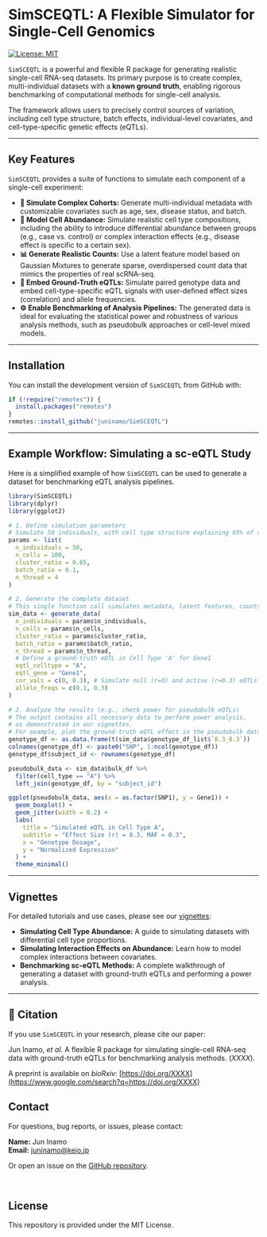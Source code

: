 
# SimSCEQTL: A Flexible Simulator for Single-Cell Genomics

[![License: MIT](https://img.shields.io/badge/License-MIT-yellow.svg)](https://opensource.org/licenses/MIT)

`SimSCEQTL` is a powerful and flexible R package for generating realistic single-cell RNA-seq datasets. Its primary purpose is to create complex, multi-individual datasets with a **known ground truth**, enabling rigorous benchmarking of computational methods for single-cell analysis.

The framework allows users to precisely control sources of variation, including cell type structure, batch effects, individual-level covariates, and cell-type-specific genetic effects (eQTLs).

---

## Key Features

`SimSCEQTL` provides a suite of functions to simulate each component of a single-cell experiment:

-   **🧬 Simulate Complex Cohorts:** Generate multi-individual metadata with customizable covariates such as age, sex, disease status, and batch.
-   **🔬 Model Cell Abundance:** Simulate realistic cell type compositions, including the ability to introduce differential abundance between groups (e.g., case vs. control) or complex interaction effects (e.g., disease effect is specific to a certain sex).
-   **📊 Generate Realistic Counts:** Use a latent feature model based on Gaussian Mixtures to generate sparse, overdispersed count data that mimics the properties of real scRNA-seq.
-   **🔗 Embed Ground-Truth eQTLs:** Simulate paired genotype data and embed cell-type-specific eQTL signals with user-defined effect sizes (correlation) and allele frequencies.
-   **⚙️ Enable Benchmarking of Analysis Pipelines:** The generated data is ideal for evaluating the statistical power and robustness of various analysis methods, such as pseudobulk approaches or cell-level mixed models.

---

## Installation

You can install the development version of `SimSCEQTL` from GitHub with:

```r
if (!require("remotes")) {
  install.packages("remotes")
}
remotes::install_github("juninamo/SimSCEQTL")
```

-----

## Example Workflow: Simulating a sc-eQTL Study

Here is a simplified example of how `SimSCEQTL` can be used to generate a dataset for benchmarking eQTL analysis pipelines.

```r
library(SimSCEQTL)
library(dplyr)
library(ggplot2)

# 1. Define simulation parameters
# Simulate 50 individuals, with cell type structure explaining 65% of variance
params <- list(
  n_individuals = 50,
  n_cells = 100,
  cluster_ratio = 0.65,
  batch_ratio = 0.1,
  n_thread = 4
)

# 2. Generate the complete dataset
# This single function call simulates metadata, latent features, counts, and genotypes.
sim_data <- generate_data(
  n_individuals = params$n_individuals,
  n_cells = params$n_cells,
  cluster_ratio = params$cluster_ratio,
  batch_ratio = params$batch_ratio,
  n_thread = params$n_thread,
  # Define a ground-truth eQTL in Cell Type 'A' for Gene1
  eqtl_celltype = "A",
  eqtl_gene = "Gene1",
  cor_vals = c(0, 0.3), # Simulate null (r=0) and active (r=0.3) eQTLs
  allele_freqs = c(0.1, 0.3)
)

# 3. Analyze the results (e.g., check power for pseudobulk eQTLs)
# The output contains all necessary data to perform power analysis,
# as demonstrated in our vignettes.
# For example, plot the ground-truth eQTL effect in the pseudobulk data.
genotype_df <- as.data.frame(t(sim_data$genotype_df_list$`0.3_0.3`))
colnames(genotype_df) <- paste0("SNP", 1:ncol(genotype_df))
genotype_df$subject_id <- rownames(genotype_df)

pseudobulk_data <- sim_data$bulk_df %>%
  filter(cell_type == "A") %>%
  left_join(genotype_df, by = "subject_id")

ggplot(pseudobulk_data, aes(x = as.factor(SNP1), y = Gene1)) +
  geom_boxplot() +
  geom_jitter(width = 0.2) +
  labs(
    title = "Simulated eQTL in Cell Type A",
    subtitle = "Effect Size (r) = 0.3, MAF = 0.3",
    x = "Genotype Dosage",
    y = "Normalized Expression"
  ) +
  theme_minimal()
```

-----

## Vignettes

For detailed tutorials and use cases, please see our [vignettes](https://github.com/juninamo/SimSCEQTL/tree/master/vignettes):

  * **Simulating Cell Type Abundance:** A guide to simulating datasets with differential cell type proportions.
  * **Simulating Interaction Effects on Abundance:** Learn how to model complex interactions between covariates.
  * **Benchmarking sc-eQTL Methods:** A complete walkthrough of generating a dataset with ground-truth eQTLs and performing a power analysis.

-----

## 📝 Citation

If you use `SimSCEQTL` in your research, please cite our paper:

Jun Inamo, *et al*. A flexible R package for simulating single-cell RNA-seq data with ground-truth eQTLs for benchmarking analysis methods. (*XXXX*).

A preprint is available on *bioRxiv*: [https://doi.org/XXXX](https://www.google.com/search?q=https://doi.org/XXXX)

## Contact

For questions, bug reports, or issues, please contact:

**Name:** Jun Inamo  
**Email:** juninamo@keio.jp

Or open an issue on the [GitHub repository](https://www.google.com/search?q=https://github.com/juninamo/SimSCEQTL/issues).

  

## License

This repository is provided under the MIT License.

```


